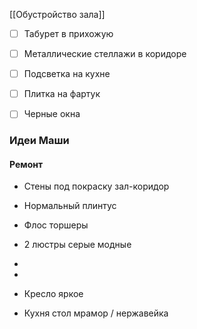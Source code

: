 [[Обустройство зала]]

- [ ] Табурет в прихожую
- [ ] Металлические стеллажи в коридоре

- [ ] Подсветка на кухне
- [ ] Плитка на фартук
- [ ] Черные окна

### Идеи Маши
#### Ремонт
- Стены под покраску зал-коридор
- Нормальный плинтус
- Флос торшеры
- 2 люстры серые модные
- 
- 
- Кресло яркое


- Кухня стол мрамор /  нержавейка